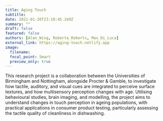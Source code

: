 ```yaml
---
title: Aging Touch 
subtitle:
date: 2021-01-26T23:10:45.249Z
summary: ""
draft: false
featured: false
authors: [Alan_Wing, Roberta_Roberts, Max_Di_Luca]
external_link: https://aging-touch.netlify.app
image:
  filename:
  focal_point: Smart
  preview_only: true
---
```




This research project is a collaboration between the Universities of Birmingham and Nottingham, alongside Procter & Gamble, to investigate how tactile, auditory, and visual cues are integrated to perceive surface textures, and how multisensory perception changes with age. Utilising behavioural studies, brain imaging, and modelling, the project aims to understand changes in touch perception in ageing populations, with practical applications in consumer product testing, particularly assessing the tactile quality of cleanliness in dishwashing.
